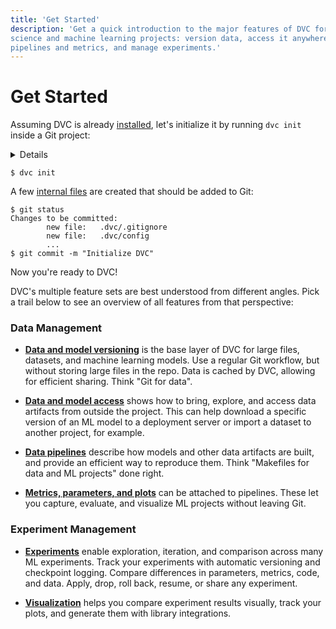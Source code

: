 ```yaml
---
title: 'Get Started'
description: 'Get a quick introduction to the major features of DVC for data
science and machine learning projects: version data, access it anywhere, capture
pipelines and metrics, and manage experiments.'
---
```


# Get Started

Assuming DVC is already [installed](/doc/install), let's initialize it by
running `dvc init` inside a Git project:

<details>

### ⚙️ Expand to prepare the project.

We'll be building an NLP project from scratch together. The end result is
published on [GitHub](https://github.com/iterative/example-get-started) -- feel
free to clone the repo.

Let's start with `git init`:

```dvc
$ mkdir example-get-started
$ cd example-get-started
$ git init
```

</details>

```dvc
$ dvc init
```

A few [internal files](/doc/user-guide/project-structure/internal-files) are
created that should be added to Git:

```dvc
$ git status
Changes to be committed:
        new file:   .dvc/.gitignore
        new file:   .dvc/config
        ...
$ git commit -m "Initialize DVC"
```

Now you're ready to DVC!

DVC's multiple feature sets are best understood from different angles. Pick a
trail below to see an overview of all features from that perspective:

### Data Management

- **[Data and model versioning]** is the base layer of DVC for large files,
  datasets, and machine learning models. Use a regular Git workflow, but without
  storing large files in the repo. Data is cached by DVC, allowing for efficient
  sharing. Think "Git for data".

- **[Data and model access]** shows how to bring, explore, and access data
  artifacts from outside the project. This can help download a specific version
  of an ML model to a deployment server or import a dataset to another project,
  for example.

- **[Data pipelines]** describe how models and other data artifacts are built,
  and provide an efficient way to reproduce them. Think "Makefiles for data and
  ML projects" done right.

- **[Metrics, parameters, and plots]** can be attached to pipelines. These let
  you capture, evaluate, and visualize ML projects without leaving Git.

[data and model versioning]: /doc/start/data-management/data-versioning
[data and model access]: /doc/start/data-management/data-and-model-access
[data pipelines]: /doc/start/data-management/data-pipelines
[metrics, parameters, and plots]:
  /doc/start/data-management/metrics-parameters-plots

### Experiment Management

- **[Experiments]** enable exploration, iteration, and comparison across many ML
  experiments. Track your experiments with automatic versioning and checkpoint
  logging. Compare differences in parameters, metrics, code, and data. Apply,
  drop, roll back, resume, or share any experiment.

- **[Visualization]** helps you compare experiment results visually, track your
  plots, and generate them with library integrations.

[experiments]: /doc/start/experiment-management/experiments
[visualization]: /doc/start/experiment-management/visualization
